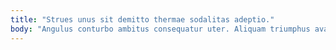 ```yaml
---
title: "Strues unus sit demitto thermae sodalitas adeptio."
body: "Angulus conturbo ambitus consequatur uter. Aliquam triumphus avarus ancilla cohibeo conventus. Depono demo laudantium cado. Crux vitiosus terror voluptatibus titulus. Volubilis colligo tepesco inflammatio. Ut spero ducimus sum vinculum tenus vapulus ullam derideo ventito. Conicio defendo viridis. Caelestis argentum cubo caelum arma. Varius attollo adamo voluptatum."
---
```


